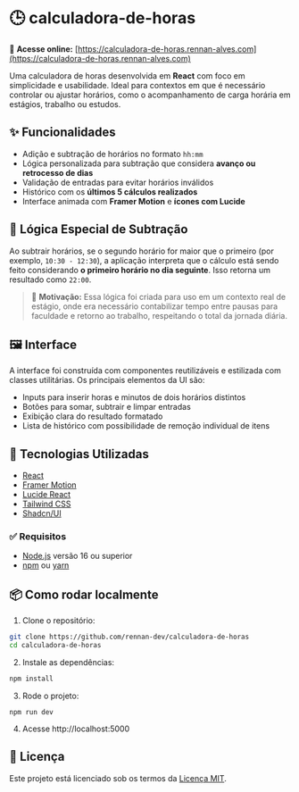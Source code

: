 # 🕒 calculadora-de-horas

📍 **Acesse online:** [https://calculadora-de-horas.rennan-alves.com](https://calculadora-de-horas.rennan-alves.com)

Uma calculadora de horas desenvolvida em **React** com foco em simplicidade e usabilidade. Ideal para contextos em que é necessário controlar ou ajustar horários, como o acompanhamento de carga horária em estágios, trabalho ou estudos.

## ✨ Funcionalidades

- Adição e subtração de horários no formato `hh:mm`
- Lógica personalizada para subtração que considera **avanço ou retrocesso de dias**
- Validação de entradas para evitar horários inválidos
- Histórico com os **últimos 5 cálculos realizados**
- Interface animada com **Framer Motion** e **ícones com Lucide**

## 🧠 Lógica Especial de Subtração

Ao subtrair horários, se o segundo horário for maior que o primeiro (por exemplo, `10:30 - 12:30`), a aplicação interpreta que o cálculo está sendo feito considerando **o primeiro horário no dia seguinte**. Isso retorna um resultado como `22:00`.

> 📝 **Motivação:** Essa lógica foi criada para uso em um contexto real de estágio, onde era necessário contabilizar tempo entre pausas para faculdade e retorno ao trabalho, respeitando o total da jornada diária.


## 🖼️ Interface

A interface foi construída com componentes reutilizáveis e estilizada com classes utilitárias. Os principais elementos da UI são:

- Inputs para inserir horas e minutos de dois horários distintos
- Botões para somar, subtrair e limpar entradas
- Exibição clara do resultado formatado
- Lista de histórico com possibilidade de remoção individual de itens

## 🚀 Tecnologias Utilizadas

- [React](https://react.dev)
- [Framer Motion](https://www.framer.com/motion/)
- [Lucide React](https://lucide.dev/)
- [Tailwind CSS](https://tailwindcss.com) 
- [Shadcn/UI](https://ui.shadcn.com/) 

### ✅ Requisitos

- [Node.js](https://nodejs.org/) versão 16 ou superior
- [npm](https://www.npmjs.com/) ou [yarn](https://yarnpkg.com/)

## 📦 Como rodar localmente

1. Clone o repositório:

```bash
git clone https://github.com/rennan-dev/calculadora-de-horas
cd calculadora-de-horas
```

2. Instale as dependências:

```bash
npm install
```

3. Rode o projeto:

```
npm run dev
```

4. Acesse http://localhost:5000

## 📄 Licença

Este projeto está licenciado sob os termos da [Licença MIT](./LICENSE).